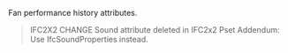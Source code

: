 Fan performance history attributes.

<!-- end of short definition -->


> IFC2X2 CHANGE Sound attribute deleted in IFC2x2 Pset Addendum: Use IfcSoundProperties instead.
